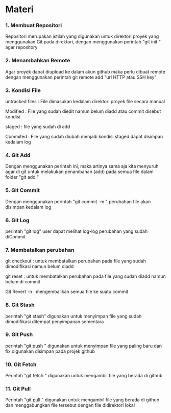# Materi

### 1. Membuat Repositori
Repositori merupakan istilah yang digunakan untuk direktori proyek yang menggunakan Git pada direktori, dengan menggunakan perintah "git init <nama direktori>" agar repository

### 2. Menambahkan Remote
Agar proyek dapat diupload ke dalam akun github maka perlu dibuat remote dengan menggunakan perintah git remote add "url HTTP atau SSH key"

### 3. Kondisi File
untracked files : File dimasukan kedalam direktori proyek file secara manual

Modified : File yang sudah diedit namun belum diadd atau commit disebut kondisi

staged : file yang sudah di add

Commited : File yang sudah diubah menjadi kondisi staged dapat disimpan kedalam log 

### 4. Git Add
Dengan menggunakan perintah ini, maka artinya sama aja kita menyuruh agar di git untuk melakukan penambahan (add) pada semua file dalam folder "git add <nama file>"

### 5. Git Commit
Dengan menggunakan perintah "git commit -m <nama log>" perubahan file akan disimpan kedalam log

### 6. Git Log
perintah "git log" user dapat melihat log-log perubahan yang sudah diCommit

### 7. Membatalkan perubahan
git checkout <nama file> : untuk membatalkan perubahan pada file yang sudah dimodifikasi namun belum diadd

git reset <nama file> : untuk membatalkan perubahan pada file yang sudah diadd namun belum di commit

Git Revert -n <nomor commit> : mengembalikan semua file ke suatu commit

### 8. Git Stash
perintah "git stash" digunakan untuk menyimpan file yang sudah dimodifikasi ditempat penyimpanan sementara

### 9. Git Push
perintah "git push <nama remote> <nama cabang>" digunakan untuk menyimpan file yang paling baru dan fix digunakan disimpan pada projek github


### 10. Git Fetch
Perintah "git fetch <nama remote> <nama cabang>" digunakan untuk mengambil file yang berada di github

### 11. Git Pull
Perintah "git pull <nama remote> <nama cabang>" digunakan untuk mengambil file yang berada di github dan menggabungkan file tersebut dengan file didirektori lokal
